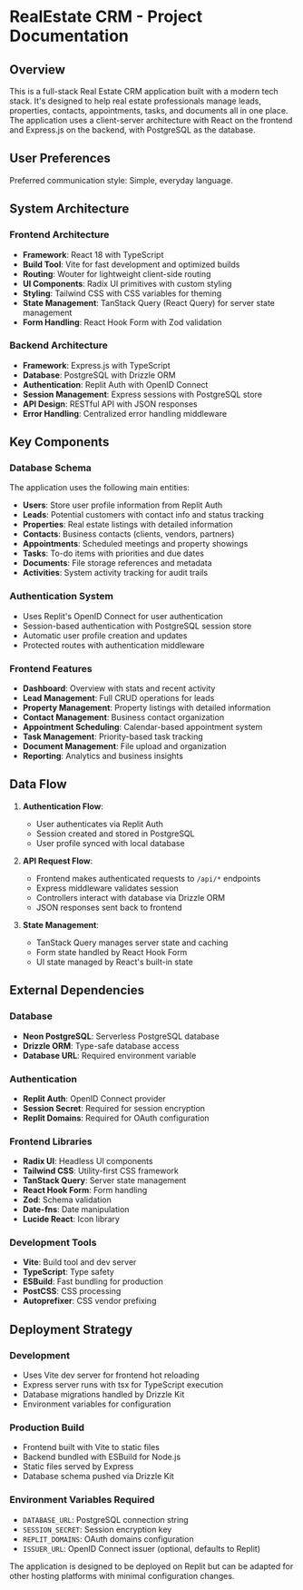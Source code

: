 # RealEstate CRM - Project Documentation

## Overview

This is a full-stack Real Estate CRM application built with a modern tech stack. It's designed to help real estate professionals manage leads, properties, contacts, appointments, tasks, and documents all in one place. The application uses a client-server architecture with React on the frontend and Express.js on the backend, with PostgreSQL as the database.

## User Preferences

Preferred communication style: Simple, everyday language.

## System Architecture

### Frontend Architecture
- **Framework**: React 18 with TypeScript
- **Build Tool**: Vite for fast development and optimized builds
- **Routing**: Wouter for lightweight client-side routing
- **UI Components**: Radix UI primitives with custom styling
- **Styling**: Tailwind CSS with CSS variables for theming
- **State Management**: TanStack Query (React Query) for server state management
- **Form Handling**: React Hook Form with Zod validation

### Backend Architecture
- **Framework**: Express.js with TypeScript
- **Database**: PostgreSQL with Drizzle ORM
- **Authentication**: Replit Auth with OpenID Connect
- **Session Management**: Express sessions with PostgreSQL store
- **API Design**: RESTful API with JSON responses
- **Error Handling**: Centralized error handling middleware

## Key Components

### Database Schema
The application uses the following main entities:
- **Users**: Store user profile information from Replit Auth
- **Leads**: Potential customers with contact info and status tracking
- **Properties**: Real estate listings with detailed information
- **Contacts**: Business contacts (clients, vendors, partners)
- **Appointments**: Scheduled meetings and property showings
- **Tasks**: To-do items with priorities and due dates
- **Documents**: File storage references and metadata
- **Activities**: System activity tracking for audit trails

### Authentication System
- Uses Replit's OpenID Connect for user authentication
- Session-based authentication with PostgreSQL session store
- Automatic user profile creation and updates
- Protected routes with authentication middleware

### Frontend Features
- **Dashboard**: Overview with stats and recent activity
- **Lead Management**: Full CRUD operations for leads
- **Property Management**: Property listings with detailed information
- **Contact Management**: Business contact organization
- **Appointment Scheduling**: Calendar-based appointment system
- **Task Management**: Priority-based task tracking
- **Document Management**: File upload and organization
- **Reporting**: Analytics and business insights

## Data Flow

1. **Authentication Flow**:
   - User authenticates via Replit Auth
   - Session created and stored in PostgreSQL
   - User profile synced with local database

2. **API Request Flow**:
   - Frontend makes authenticated requests to `/api/*` endpoints
   - Express middleware validates session
   - Controllers interact with database via Drizzle ORM
   - JSON responses sent back to frontend

3. **State Management**:
   - TanStack Query manages server state and caching
   - Form state handled by React Hook Form
   - UI state managed by React's built-in state

## External Dependencies

### Database
- **Neon PostgreSQL**: Serverless PostgreSQL database
- **Drizzle ORM**: Type-safe database access
- **Database URL**: Required environment variable

### Authentication
- **Replit Auth**: OpenID Connect provider
- **Session Secret**: Required for session encryption
- **Replit Domains**: Required for OAuth configuration

### Frontend Libraries
- **Radix UI**: Headless UI components
- **Tailwind CSS**: Utility-first CSS framework
- **TanStack Query**: Server state management
- **React Hook Form**: Form handling
- **Zod**: Schema validation
- **Date-fns**: Date manipulation
- **Lucide React**: Icon library

### Development Tools
- **Vite**: Build tool and dev server
- **TypeScript**: Type safety
- **ESBuild**: Fast bundling for production
- **PostCSS**: CSS processing
- **Autoprefixer**: CSS vendor prefixing

## Deployment Strategy

### Development
- Uses Vite dev server for frontend hot reloading
- Express server runs with tsx for TypeScript execution
- Database migrations handled by Drizzle Kit
- Environment variables for configuration

### Production Build
- Frontend built with Vite to static files
- Backend bundled with ESBuild for Node.js
- Static files served by Express
- Database schema pushed via Drizzle Kit

### Environment Variables Required
- `DATABASE_URL`: PostgreSQL connection string
- `SESSION_SECRET`: Session encryption key
- `REPLIT_DOMAINS`: OAuth domains configuration
- `ISSUER_URL`: OpenID Connect issuer (optional, defaults to Replit)

The application is designed to be deployed on Replit but can be adapted for other hosting platforms with minimal configuration changes.